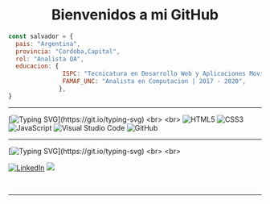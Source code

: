 

<h1 align="center"> Bienvenidos a mi GitHub </h1>



```javascript
const salvador = {
  pais: "Argentina",
  provincia: "Cordoba,Capital",
  rol: "Analista QA",
  educacion: {
               ISPC: "Tecnicatura en Desarrollo Web y Aplicaciones Moviles | 2021 - 2023",
               FAMAF_UNC: "Analista en Computacion | 2017 - 2020",
              },
}
```
<hr>

[![Typing SVG](https://readme-typing-svg.herokuapp.com?color=BDC4F7&size=24&lines=Herramientas+y+Habilidades...)](https://git.io/typing-svg)
<br>
<br>
![HTML5](https://img.shields.io/badge/html5-%23E34F26.svg?style=for-the-badge&logo=html5&logoColor=white)
![CSS3](https://img.shields.io/badge/css3-%231572B6.svg?style=for-the-badge&logo=css3&logoColor=white)
![JavaScript](https://img.shields.io/badge/javascript-%23323330.svg?style=for-the-badge&logo=javascript&logoColor=%23F7DF1E)
![Visual Studio Code](https://img.shields.io/badge/VisualStudioCode-0078d7.svg?style=for-the-badge&logo=visual-studio-code&logoColor=white)
![GitHub](https://img.shields.io/badge/github-%23121011.svg?style=for-the-badge&logo=github&logoColor=white)

<hr>

[![Typing SVG](https://readme-typing-svg.herokuapp.com?color=BDC4F7&size=24&lines=Contactame+a+través+de...)](https://git.io/typing-svg)
<br>
<br>

<a href="https://www.linkedin.com/in/salvador-casas/" target="_blank">![LinkedIn](https://img.shields.io/badge/linkedin-%230077B5.svg?style=for-the-badge&logo=linkedin&logoColor=white)</a> <a href="mailto:salvadorcasas11@gmail.com?subject=Hello%20Ileri,%20From%20Github"><img src="https://img.shields.io/badge/gmail-%23D14836.svg?&style=for-the-badge&logo=gmail&logoColor=white" /></a>



<br>
<hr>
